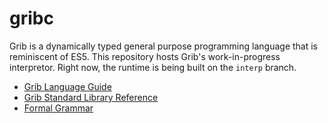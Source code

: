 # gribc
Grib is a dynamically typed general purpose programming language that is reminiscent of ES5.  This repository hosts Grib's work-in-progress interpretor.  Right now, the runtime is being built on the `interp` branch.

* [Grib Language Guide](spec/guide.md)
* [Grib Standard Library Reference](spec/std.md)
* [Formal Grammar](spec/grib_grammar.ebnf)
